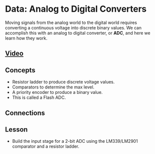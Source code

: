 # Data: Analog to Digital Converters
Moving signals from the analog world to the digital world requires converting a continuous voltage into discrete binary values. We can accomplish this with an analog to digital converter, or **ADC**, and here we learn how they work.

## [Video]()

## Concepts
- Resistor ladder to produce discrete voltage values.
- Comparators to determine the max level.
- A priority encoder to produce a binary value.
- This is called a Flash ADC.

## Connections

## Lesson

- Build the input stage for a 2-bit ADC using the LM339/LM2901 comparator and a resistor ladder.